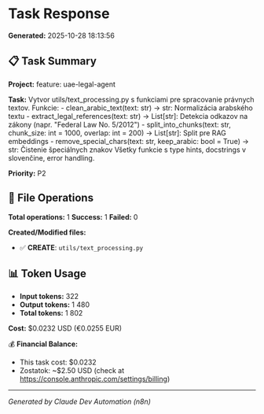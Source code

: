 # Task Response

**Generated:** 2025-10-28 18:13:56

## 📋 Task Summary

**Project:** feature: uae-legal-agent

**Task:** Vytvor utils/text_processing.py s funkciami pre spracovanie právnych textov. Funkcie: - clean_arabic_text(text: str) -> str: Normalizácia arabského textu - extract_legal_references(text: str) -> List[str]: Detekcia odkazov na zákony (napr. "Federal Law No. 5/2012") - split_into_chunks(text: str, chunk_size: int = 1000, overlap: int = 200) -> List[str]: Split pre RAG embeddings - remove_special_chars(text: str, keep_arabic: bool = True) -> str: Čistenie špeciálnych znakov Všetky funkcie s type hints, docstrings v slovenčine, error handling.

**Priority:** P2

## 📝 File Operations

**Total operations:** 1
**Success:** 1
**Failed:** 0

**Created/Modified files:**
- ✅ **CREATE**: `utils/text_processing.py`

## 📊 Token Usage

- **Input tokens:** 322
- **Output tokens:** 1 480
- **Total tokens:** 1 802

**Cost:** $0.0232 USD (€0.0255 EUR)

💰 **Financial Balance:** 
   - This task cost: $0.0232
   - Zostatok: ~$2.50 USD (check at https://console.anthropic.com/settings/billing)

---

*Generated by Claude Dev Automation (n8n)*
